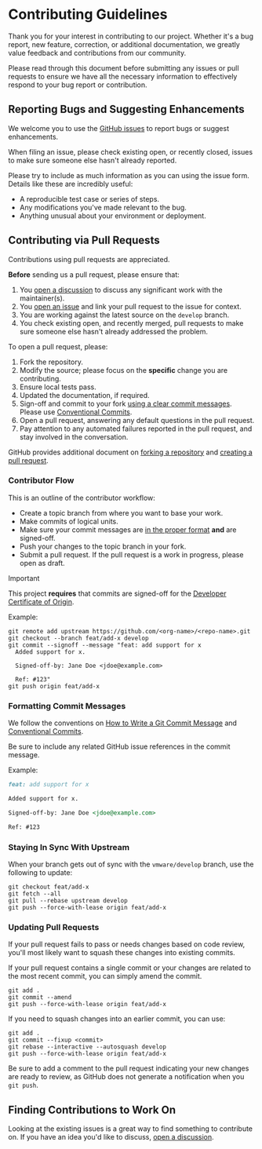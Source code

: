 # Contributing Guidelines

Thank you for your interest in contributing to our project. Whether it's a bug
report, new feature, correction, or additional documentation, we greatly value
feedback and contributions from our community.

Please read through this document before submitting any issues or pull requests
to ensure we have all the necessary information to effectively respond to your
bug report or contribution.

## Reporting Bugs and Suggesting Enhancements

We welcome you to use the [GitHub issues][gh-issues] to report bugs or suggest
enhancements.

When filing an issue, please check existing open, or recently closed, issues to
make sure someone else hasn't already reported.

Please try to include as much information as you can using the issue form.
Details like these are incredibly useful:

- A reproducible test case or series of steps.
- Any modifications you've made relevant to the bug.
- Anything unusual about your environment or deployment.

## Contributing via Pull Requests

Contributions using pull requests are appreciated.

**Before** sending us a pull request, please ensure that:

1. You [open a discussion][gh-discussions] to discuss any significant work with
   the maintainer(s).
2. You [open an issue][gh-issues] and link your pull request to the issue for
   context.
3. You are working against the latest source on the `develop` branch.
4. You check existing open, and recently merged, pull requests to make sure
   someone else hasn't already addressed the problem.

To open a pull request, please:

1. Fork the repository.
2. Modify the source; please focus on the **specific** change you are
   contributing.
3. Ensure local tests pass.
4. Updated the documentation, if required.
5. Sign-off and commit to your fork
   [using a clear commit messages][git-commit]. Please use
   [Conventional Commits][conventional-commits].
6. Open a pull request, answering any default questions in the pull request.
7. Pay attention to any automated failures reported in the pull request, and
   stay involved in the conversation.

GitHub provides additional document on [forking a repository][gh-forks] and
[creating a pull request][gh-pull-requests].

### Contributor Flow

This is an outline of the contributor workflow:

- Create a topic branch from where you want to base your work.
- Make commits of logical units.
- Make sure your commit messages are
  [in the proper format][conventional-commits] **and** are signed-off.
- Push your changes to the topic branch in your fork.
- Submit a pull request. If the pull request is a work in progress, please open
  as draft.

> [!IMPORTANT]
> This project **requires** that commits are signed-off for the
> [Developer Certificate of Origin][dco].

Example:

```shell
git remote add upstream https://github.com/<org-name>/<repo-name>.git
git checkout --branch feat/add-x develop
git commit --signoff --message "feat: add support for x
  Added support for x.

  Signed-off-by: Jane Doe <jdoe@example.com>

  Ref: #123"
git push origin feat/add-x
```

### Formatting Commit Messages

We follow the conventions on [How to Write a Git Commit Message][git-commit] and
[Conventional Commits][conventional-commits].

Be sure to include any related GitHub issue references in the commit message.

Example:

```markdown
feat: add support for x

Added support for x.

Signed-off-by: Jane Doe <jdoe@example.com>

Ref: #123
```

### Staying In Sync With Upstream

When your branch gets out of sync with the `vmware/develop` branch, use the
following to update:

```shell
git checkout feat/add-x
git fetch --all
git pull --rebase upstream develop
git push --force-with-lease origin feat/add-x
```

### Updating Pull Requests

If your pull request fails to pass or needs changes based on code review, you'll
most likely want to squash these changes into existing commits.

If your pull request contains a single commit or your changes are related to the
most recent commit, you can simply amend the commit.

```shell
git add .
git commit --amend
git push --force-with-lease origin feat/add-x
```

If you need to squash changes into an earlier commit, you can use:

```shell
git add .
git commit --fixup <commit>
git rebase --interactive --autosquash develop
git push --force-with-lease origin feat/add-x
```

Be sure to add a comment to the pull request indicating your new changes are
ready to review, as GitHub does not generate a notification when you `git push`.

## Finding Contributions to Work On

Looking at the existing issues is a great way to find something to contribute
on. If you have an idea you'd like to discuss,
[open a discussion][gh-discussions].

[dco]: https://probot.github.io/apps/dco/
[conventional-commits]: https://conventionalcommits.org
[gh-discussions]: hhttps://github.com/vmware/powershell-module-for-vmware-cloud-foundation-password-management/discussions
[gh-forks]: https://docs.github.com/en/pull-requests/collaborating-with-pull-requests/working-with-forks/fork-a-repo
[gh-issues]: hhttps://github.com/vmware/powershell-module-for-vmware-cloud-foundation-password-management/issues
[gh-pull-requests]: https://docs.github.com/en/pull-requests/collaborating-with-pull-requests/proposing-changes-to-your-work-with-pull-requests/creating-a-pull-request
[git-commit]: https://cbea.ms/git-commit
